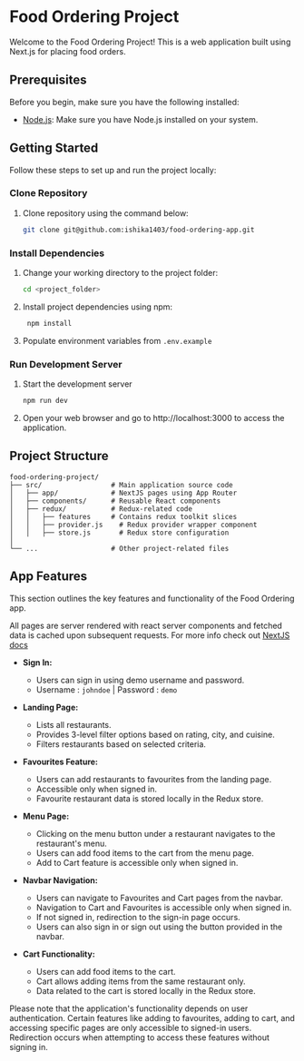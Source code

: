 # Food Ordering Project

Welcome to the Food Ordering Project! This is a web application built using Next.js for placing food orders.

## Prerequisites

Before you begin, make sure you have the following installed:

- [Node.js](https://nodejs.org/): Make sure you have Node.js installed on your system.

## Getting Started

Follow these steps to set up and run the project locally:

### Clone Repository

1. Clone repository using the command below:

   ```sh
   git clone git@github.com:ishika1403/food-ordering-app.git
   ```

### Install Dependencies

1. Change your working directory to the project folder:

   ```sh
   cd <project_folder>
   ```

2. Install project dependencies using npm:

   ```sh
    npm install
   ```

3. Populate environment variables from `.env.example`

### Run Development Server

1. Start the development server

   ```sh
   npm run dev
   ```

2. Open your web browser and go to http://localhost:3000 to access the application.

## Project Structure

```plaintext
food-ordering-project/
├── src/                 # Main application source code
│   ├── app/             # NextJS pages using App Router
│   ├── components/      # Reusable React components
│   ├── redux/           # Redux-related code
│   │   ├── features     # Contains redux toolkit slices
│   │   ├── provider.js    # Redux provider wrapper component
│   │   ├── store.js       # Redux store configuration
│
└── ...                  # Other project-related files
```

## App Features

This section outlines the key features and functionality of the Food Ordering app.

All pages are server rendered with react server components and fetched data is cached upon subsequent requests. For more info check out [NextJS docs](https://nextjs.org/docs/app/building-your-application/caching)

- **Sign In:**

  - Users can sign in using demo username and password.
  - Username : `johndoe` | Password : `demo`

- **Landing Page:**
  - Lists all restaurants.
  - Provides 3-level filter options based on rating, city, and cuisine.
  - Filters restaurants based on selected criteria.
- **Favourites Feature:**

  - Users can add restaurants to favourites from the landing page.
  - Accessible only when signed in.
  - Favourite restaurant data is stored locally in the Redux store.

- **Menu Page:**

  - Clicking on the menu button under a restaurant navigates to the restaurant's menu.
  - Users can add food items to the cart from the menu page.
  - Add to Cart feature is accessible only when signed in.

- **Navbar Navigation:**

  - Users can navigate to Favourites and Cart pages from the navbar.
  - Navigation to Cart and Favourites is accessible only when signed in.
  - If not signed in, redirection to the sign-in page occurs.
  - Users can also sign in or sign out using the button provided in the navbar.

- **Cart Functionality:**
  - Users can add food items to the cart.
  - Cart allows adding items from the same restaurant only.
  - Data related to the cart is stored locally in the Redux store.

Please note that the application's functionality depends on user authentication. Certain features like adding to favourites, adding to cart, and accessing specific pages are only accessible to signed-in users. Redirection occurs when attempting to access these features without signing in.
